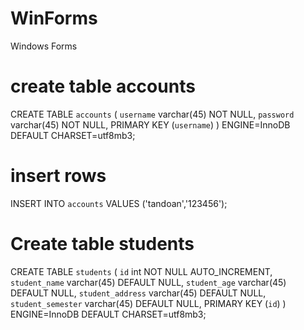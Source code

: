 # WinForms
Windows Forms

# create table accounts
CREATE TABLE `accounts` (
  `username` varchar(45) NOT NULL,
  `password` varchar(45) NOT NULL,
  PRIMARY KEY (`username`)
) ENGINE=InnoDB DEFAULT CHARSET=utf8mb3;
# insert rows
INSERT INTO `accounts` VALUES ('tandoan','123456');

# Create table students
CREATE TABLE `students` (
  `id` int NOT NULL AUTO_INCREMENT,
  `student_name` varchar(45) DEFAULT NULL,
  `student_age` varchar(45) DEFAULT NULL,
  `student_address` varchar(45) DEFAULT NULL,
  `student_semester` varchar(45) DEFAULT NULL,
  PRIMARY KEY (`id`)
) ENGINE=InnoDB DEFAULT CHARSET=utf8mb3;
